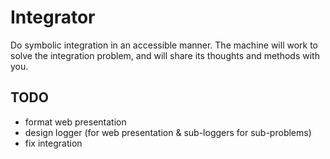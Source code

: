 # Integrator

Do symbolic integration in an accessible manner. The machine will work to
solve the integration problem, and will share its thoughts and methods with
you.


## TODO
- format web presentation
- design logger (for web presentation & sub-loggers for sub-problems)
- fix integration
